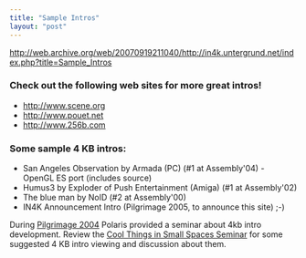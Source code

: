 ```yaml
---
title: "Sample Intros"
layout: "post"
---
```


http://web.archive.org/web/20070919211040/http://in4k.untergrund.net/index.php?title=Sample_Intros

### Check out the following web sites for more great intros!
* http://www.scene.org
* http://www.pouet.net
* http://www.256b.com

### Some sample 4 KB intros:
* San Angeles Observation by Armada (PC) (#1 at Assembly'04) - OpenGL ES port (includes source)
* Humus3 by Exploder of Push Entertainment (Amiga) (#1 at Assembly'02)
* The blue man by NoID (#2 at Assembly'00)
* IN4K Announcement Intro (Pilgrimage 2005, to announce this site) ;-)

During [Pilgrimage 2004](http://pilgrimage.scenr.org) Polaris provided a seminar about 4kb intro development. Review the [Cool Things in Small Spaces Seminar](cool-things-in-small-spaces-seminar) for some suggested 4 KB intro viewing and discussion about them.
